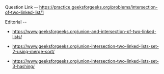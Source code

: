 Question Link -- https://practice.geeksforgeeks.org/problems/intersection-of-two-linked-list/1

Editorial -- 

  - https://www.geeksforgeeks.org/union-and-intersection-of-two-linked-lists/
  
  - https://www.geeksforgeeks.org/union-intersection-two-linked-lists-set-2-using-merge-sort/
  
  - https://www.geeksforgeeks.org/union-intersection-two-linked-lists-set-3-hashing/
